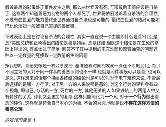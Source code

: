 假设最后的彩蛋处于事件发生之后, 那么曲世爱没有死, 可知最后正崎应该是自杀了. 这样两个知道善恶为何物的两个人都死了, 世界将依旧讨论着自杀法的合理性, 不过有曲世爱的能力最终全世界通过自杀法也是可能的. 最终曲世爱的结局可能如巴比伦淫妇一般被自己掌握的兽反噬.

不过表面上是在讨论自杀法的合理性, 其实一直在说一个主题即什么是善?什么是恶?美国总统和正崎得出的结论是善是持续, 恶是终结.但是这个结论是在生死的基础上得出的, 有点太过于简单, 回答不了其中提到的电车难题和器管抽获的问题这种以一定数量的死换取一定数量的生的问题

按我想的, 善恶更像是一种公序良俗, 基准随着时间的发展一直在不断的变化, 而且不同立场的人对于同一件事的善恶评判也不一样.也就是同件事既可以是善, 也可以是恶, 这样想来的话那个持续各终结的结论也是可以的, 对于电车难题来说, 不管最后选择的是哪一方存活, 对于另一方的人来说都是恶的, 对这个行为的评判会有四个视角, 即自己, 存活的一方, 死亡的一方, 其他无关的人.如果铁轨上的两组人中又有特殊的关系, 评判又会更加的复杂.这样只能简化为**一个人**, 对于**一个行为**做出善恶的评价, 这样就是符合自己本心的为善, 不合的为恶.也就是说**不存在这样方便的善恶公理**

*薛定谔的善恶* :)